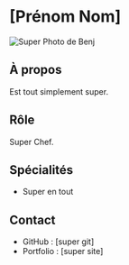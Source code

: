# [Prénom Nom]

![Super Photo de Benj](url_image)

## À propos

Est tout simplement super.

## Rôle

Super Chef.

## Spécialités

- Super en tout

## Contact

- GitHub : [super git]
- Portfolio : [super site]